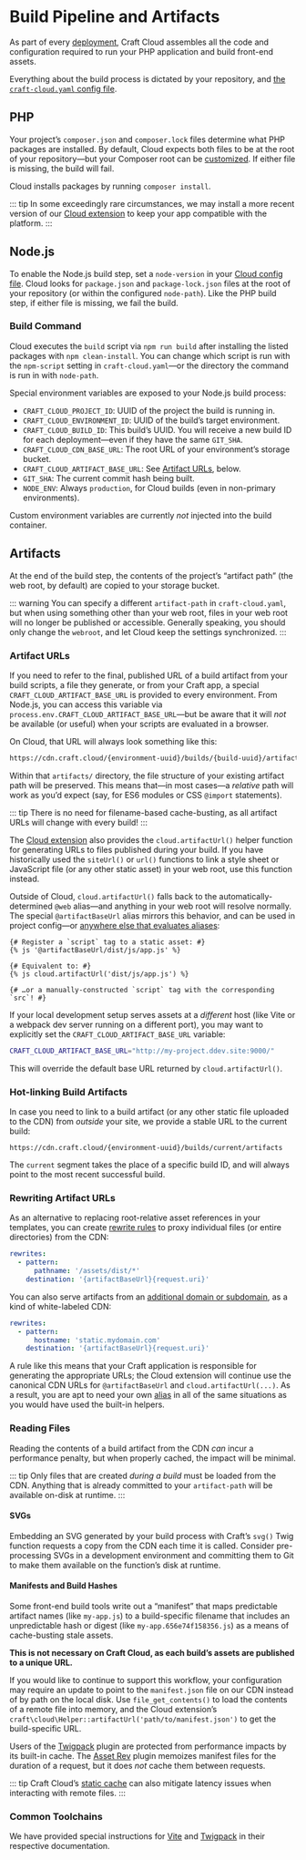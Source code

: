 # Build Pipeline and Artifacts

As part of every [deployment](deployment.md), Craft Cloud assembles all the code and configuration required to run your PHP application and build front-end assets.

Everything about the build process is dictated by your repository, and [the `craft-cloud.yaml` config file](config.md).

## PHP

Your project’s `composer.json` and `composer.lock` files determine what PHP packages are installed. By default, Cloud expects both files to be at the root of your repository—but your Composer root can be [customized](config.md#config-schema).
If either file is missing, the build will fail.

Cloud installs packages by running `composer install`.

::: tip
In some exceedingly rare circumstances, we may install a more recent version of our [Cloud extension](extension.md#automatic-updates) to keep your app compatible with the platform.
:::

## Node.js

To enable the Node.js build step, set a `node-version` in your [Cloud config file](config.md#config-schema).
Cloud looks for `package.json` and `package-lock.json` files at the root of your repository (or within the configured `node-path`).
Like the PHP build step, if either file is missing, we fail the build.

### Build Command

Cloud executes the `build` script via `npm run build` after installing the listed packages with `npm clean-install`. You can change which script is run with the `npm-script` setting in `craft-cloud.yaml`—or the directory the command is run in with `node-path`.

Special environment variables are exposed to your Node.js build process:

- `CRAFT_CLOUD_PROJECT_ID`: UUID of the project the build is running in.
- `CRAFT_CLOUD_ENVIRONMENT_ID`: UUID of the build’s target environment.
- `CRAFT_CLOUD_BUILD_ID`: This build’s UUID. You will receive a new build ID for each deployment—even if they have the same `GIT_SHA`.
- `CRAFT_CLOUD_CDN_BASE_URL`: The root URL of your environment’s storage bucket.
- `CRAFT_CLOUD_ARTIFACT_BASE_URL`: See [Artifact URLs](#artifact-uRLs), below.
- `GIT_SHA`: The current commit hash being built.
- `NODE_ENV`: Always `production`, for Cloud builds (even in non-primary environments).

Custom environment variables are currently _not_ injected into the build container.

## Artifacts

At the end of the build step, the contents of the project’s “artifact path” (the web root, by default) are copied to your storage bucket.

::: warning
You can specify a different `artifact-path` in `craft-cloud.yaml`, but when using something other than your web root, files in your web root will no longer be published or accessible. Generally speaking, you should only change the `webroot`, and let Cloud keep the settings synchronized.
:::

### Artifact URLs

If you need to refer to the final, published URL of a build artifact from your build scripts, a file they generate, or from your Craft app, a special `CRAFT_CLOUD_ARTIFACT_BASE_URL` is provided to every environment. From Node.js, you can access this variable via `process.env.CRAFT_CLOUD_ARTIFACT_BASE_URL`—but be aware that it will _not_ be available (or useful) when your scripts are evaluated in a browser.

On Cloud, that URL will always look something like this:

```txt
https://cdn.craft.cloud/{environment-uuid}/builds/{build-uuid}/artifacts
```

Within that `artifacts/` directory, the file structure of your existing artifact path will be preserved. This means that—in most cases—a _relative_ path will work as you’d expect (say, for ES6 modules or CSS `@import` statements).

::: tip
There is no need for filename-based cache-busting, as all artifact URLs will change with every build!
:::

The [Cloud extension](extension.md) also provides the `cloud.artifactUrl()` helper function for generating URLs to files published during your build. If you have historically used the `siteUrl()` or `url()` functions to link a style sheet or JavaScript file (or any other static asset) in your web root, use this function instead.

Outside of Cloud, `cloud.artifactUrl()` falls back to the automatically-determined `@web` alias—and anything in your web root will resolve normally. The special `@artifactBaseUrl` alias mirrors this behavior, and can be used in project config—or [anywhere else that evaluates aliases](/5.x/configure.html#control-panel-settings):

```twig
{# Register a `script` tag to a static asset: #}
{% js '@artifactBaseUrl/dist/js/app.js' %}

{# Equivalent to: #}
{% js cloud.artifactUrl('dist/js/app.js') %}

{# …or a manually-constructed `script` tag with the corresponding `src`! #}
```

If your local development setup serves assets at a _different_ host (like Vite or a webpack dev server running on a different port), you may want to explicitly set the `CRAFT_CLOUD_ARTIFACT_BASE_URL` variable:

```sh
CRAFT_CLOUD_ARTIFACT_BASE_URL="http://my-project.ddev.site:9000/"
```

This will override the default base URL returned by `cloud.artifactUrl()`.

### Hot-linking Build Artifacts

In case you need to link to a build artifact (or any other static file uploaded to the CDN) from _outside_ your site, we provide a stable URL to the current build:

```
https://cdn.craft.cloud/{environment-uuid}/builds/current/artifacts
```

The `current` segment takes the place of a specific build ID, and will always point to the most recent successful build.

### Rewriting Artifact URLs

As an alternative to replacing root-relative asset references in your templates, you can create [rewrite rules](redirects.md) to proxy individual files (or entire directories) from the CDN:

```yml
rewrites:
  - pattern:
      pathname: '/assets/dist/*'
    destination: '{artifactBaseUrl}{request.uri}'
```

You can also serve artifacts from an [additional domain or subdomain](domains.md), as a kind of white-labeled CDN:

```yml
rewrites:
  - pattern:
      hostname: 'static.mydomain.com'
    destination: '{artifactBaseUrl}{request.uri}'
```

A rule like this means that your Craft application is responsible for generating the appropriate URLs; the Cloud extension will continue use the canonical CDN URLs for `@artifactBaseUrl` and `cloud.artifactUrl(...)`. As a result, you are apt to need your own [alias](/5.x/configure.html#aliases) in all of the same situations as you would have used the built-in helpers.

### Reading Files

Reading the contents of a build artifact from the CDN _can_ incur a performance penalty, but when properly cached, the impact will be minimal.

::: tip
Only files that are created _during a build_ must be loaded from the CDN. Anything that is already committed to your `artifact-path` will be available on-disk at runtime.
:::

#### SVGs

Embedding an SVG generated by your build process with Craft’s `svg()` Twig function requests a copy from the CDN each time it is called. Consider pre-processing SVGs in a development environment and committing them to Git to make them available on the function’s disk at runtime.

#### Manifests and Build Hashes

Some front-end build tools write out a “manifest” that maps predictable artifact names (like `my-app.js`) to a build-specific filename that includes an unpredictable hash or digest (like `my-app.656e74f158356.js`) as a means of cache-busting stale assets.

**This is not necessary on Craft Cloud, as each build’s assets are published to a unique URL.**

If you would like to continue to support this workflow, your configuration may require an update to point to the `manifest.json` file on our CDN instead of by path on the local disk. Use `file_get_contents()` to load the contents of a remote file into memory, and the Cloud extension’s `craft\cloud\Helper::artifactUrl('path/to/manifest.json')` to get the build-specific URL.

Users of the [Twigpack](https://plugins.craftcms.com/twigpack?craft5) plugin are protected from performance impacts by its built-in cache. The [Asset Rev](https://plugins.craftcms.com/assetrev?craft5) plugin memoizes manifest files for the duration of a request, but it does _not_ cache them between requests.

::: tip
Craft Cloud’s [static cache](caching.md) can also mitigate latency issues when interacting with remote files.
:::

### Common Toolchains

We have provided special instructions for [Vite](https://nystudio107.com/docs/vite/#craft-cloud) and [Twigpack](https://nystudio107.com/docs/twigpack/#craft-cloud) in their respective documentation.
